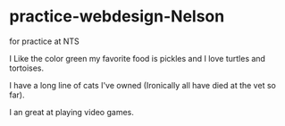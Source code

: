 # practice-webdesign-Nelson
for practice at NTS

I Like the color green my favorite food is pickles and I love turtles and tortoises.

I have a long line of cats I've owned (Ironically all have died at the vet so far).

I an great at playing video games.
